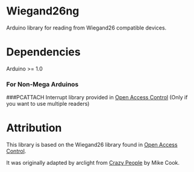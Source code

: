 Wiegand26ng
===========

Arduino library for reading from Wiegand26 compatible devices.

Dependencies
============

Arduino >= 1.0

### For Non-Mega Arduinos
###PCATTACH
Interrupt library provided in [Open Access Control][oac] (Only if you want to use multiple readers)


Attribution
===========

This library is based on the Wiegand26 library found in [Open Access Control][oac].

It was originally adapted by arclight from [Crazy People][cp] by Mike Cook.

[oac]: http://code.google.com/p/open-access-control/
[cp]: http://www.thebox.myzen.co.uk/Hardware/Crazy_People.html

